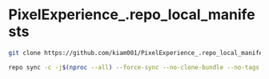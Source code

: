 # PixelExperience_.repo_local_manifests

```bash
git clone https://github.com/kiam001/PixelExperience_.repo_local_manifests .repo/local_manifests
```
```bash
repo sync -c -j$(nproc --all) --force-sync --no-clone-bundle --no-tags
```
